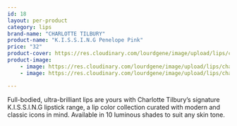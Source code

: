 ```yaml
---
id: 18
layout: per-product
category: lips
brand-name: "CHARLOTTE TILBURY"
product-name: "K.I.S.S.I.N.G Penelope Pink"
price: "32"
product-cover: https://res.cloudinary.com/lourdgene/image/upload/lips/charlotte-luxury-lipstick/penelope-pink.jpg
product-image:
    - image: https://res.cloudinary.com/lourdgene/image/upload/lips/charlotte-luxury-lipstick/penelope-pink.jpg
    - image: https://res.cloudinary.com/lourdgene/image/upload/lips/charlotte-luxury-lipstick/penelope-pink-shade.jpg

---
```

Full-bodied, ultra-brilliant lips are yours with Charlotte Tilbury’s signature K.I.S.S.I.N.G lipstick range, a lip color collection curated with modern and classic icons in mind. Available in 10 luminous shades to suit any skin tone.


